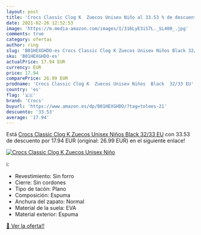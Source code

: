 ```yaml
---
layout: post
title: 'Crocs Classic Clog K  Zuecos Unisex Niño al 33.53 % de descuento'
date: 2021-02-26 12:52:53
image: 'https://m.media-amazon.com/images/I/316LyE3iS7L._SL400_.jpg'
comments: true
category: ofertas
author: ring
slug: 'B01HEXGHDO-es Crocs Classic Clog K Zuecos Unisex Niños Black 32/33 EU'
sku: 'B01HEXGHDO-es'
actualPrice: 17.94 EUR
currency: EUR
price: 17.94
comparePrice: 26.99 EUR
prodname: 'Crocs Classic Clog K  Zuecos Unisex Niños  Black  32/33 EU'
country: 'es'
flag: '🇪🇸'
brand: 'Crocs'
buyurl: 'https://www.amazon.es/dp/B01HEXGHDO/?tag=tolees-21'
descuento: '33.53'
average: '17.94'
---
```


Está [Crocs Classic Clog K  Zuecos Unisex Niños  Black  32/33 EU](https://www.amazon.es/dp/B01HEXGHDO/?tag=tolees-21) con 33.53 de descuento por 17.94 EUR (original: 26.99 EUR) en el siguiente enlace!

[![Crocs Classic Clog K  Zuecos Unisex Niño](https://m.media-amazon.com/images/I/316LyE3iS7L._SL400_.jpg)](https://www.amazon.es/dp/B01HEXGHDO/?tag=tolees-21)

ℹ️:

- Revestimiento: Sin forro
- Cierre: Sin cordones
- Tipo de tacón: Plano
- Composición: Espuma
- Anchura del zapato: Normal
- Material de la suela: EVA
- Material exterior: Espuma

[🛒 Ver la oferta!!](https://www.amazon.es/dp/B01HEXGHDO/?tag=tolees-21)
